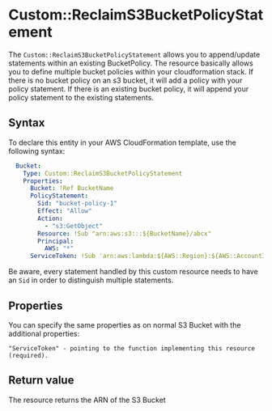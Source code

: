 # Custom::ReclaimS3BucketPolicyStatement

The `Custom::ReclaimS3BucketPolicyStatement` allows you to append/update
statements within an existing BucketPolicy. The resource basically allows you
to define multiple bucket policies within your cloudformation stack. If there
is no bucket policy on an s3 bucket, it will add a policy with your policy
statement. If there is an existing bucket policy, it will append your policy
statement to the existing statements.

## Syntax
To declare this entity in your AWS CloudFormation template, use the following syntax:

```yaml
  Bucket:
    Type: Custom::ReclaimS3BucketPolicyStatement
    Properties:
      Bucket: !Ref BucketName
      PolicyStatement:
        Sid: "bucket-policy-1"
        Effect: "Allow"
        Action:
          - "s3:GetObject"
        Resource: !Sub "arn:aws:s3:::${BucketName}/abcx"
        Principal:
          AWS: "*"
      ServiceToken: !Sub 'arn:aws:lambda:${AWS::Region}:${AWS::AccountId}:function:cfn-reclaim-provider-function'
```

Be aware, every statement handled by this custom resource needs to have an `Sid` in order to distinguish multiple statements.

## Properties
You can specify the same properties as on normal S3 Bucket with the additional properties:

    "ServiceToken" - pointing to the function implementing this resource (required).

## Return value
The resource returns the ARN of the S3 Bucket
